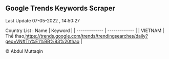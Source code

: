 

## Google Trends Keywords Scraper 
 
Last Update 07-05-2022 , 14:50:27

Country List :
 Name  | Keyword |
| ------------- | ------------- |
| VIETNAM | Thể thao,https://trends.google.com/trends/trendingsearches/daily?geo=VN#Th%E1%BB%83%20thao |



© Abdul Muttaqin 
